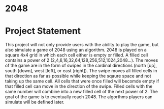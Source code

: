 # 2048

# Project Statement
This project will not only provide users with the ability to play the game, but also simulate a game of 2048 using an algorithm.  2048 is played on a square 4x4 grid in which each cell either is empty or filled.  A filled cell contains a power of 2 (2,4,8,16,32,64,128,256,512,1024,2048...).  The moves of the game are in the form of swipes in the cardinal directions (north [up], south [down], west [left], or east [right]).  The swipe moves all filled cells in that direction as far as possible while keeping the sqaure space and not taking up the same cell.  All cells that were once filled will becomde empty if that filled cell can move in the direction of the swipe.  Filled cells with the same number will combine into a new filled cell of the next power of 2.  The goal of the game is to eventually reach 2048.  The algorthms players can simulate will be defined later.
